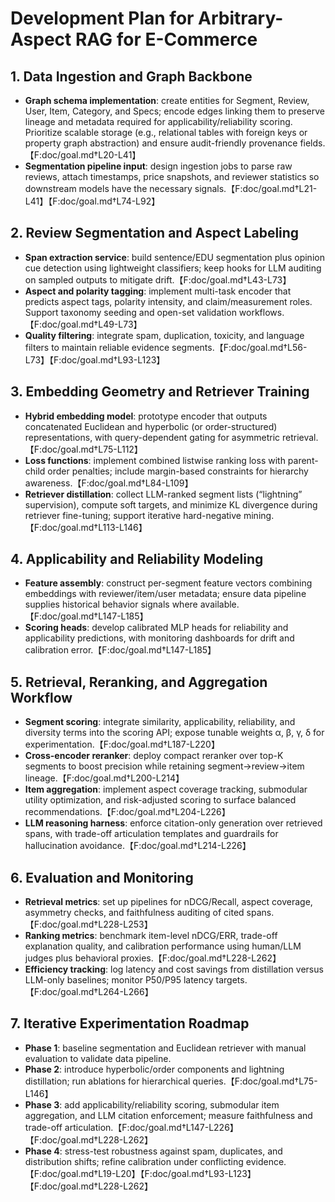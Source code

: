 # Development Plan for Arbitrary-Aspect RAG for E-Commerce

## 1. Data Ingestion and Graph Backbone
- **Graph schema implementation**: create entities for Segment, Review, User, Item, Category, and Specs; encode edges linking them to preserve lineage and metadata required for applicability/reliability scoring. Prioritize scalable storage (e.g., relational tables with foreign keys or property graph abstraction) and ensure audit-friendly provenance fields.【F:doc/goal.md†L20-L41】
- **Segmentation pipeline input**: design ingestion jobs to parse raw reviews, attach timestamps, price snapshots, and reviewer statistics so downstream models have the necessary signals.【F:doc/goal.md†L21-L41】【F:doc/goal.md†L74-L92】

## 2. Review Segmentation and Aspect Labeling
- **Span extraction service**: build sentence/EDU segmentation plus opinion cue detection using lightweight classifiers; keep hooks for LLM auditing on sampled outputs to mitigate drift.【F:doc/goal.md†L43-L73】
- **Aspect and polarity tagging**: implement multi-task encoder that predicts aspect tags, polarity intensity, and claim/measurement roles. Support taxonomy seeding and open-set validation workflows.【F:doc/goal.md†L49-L73】
- **Quality filtering**: integrate spam, duplication, toxicity, and language filters to maintain reliable evidence segments.【F:doc/goal.md†L56-L73】【F:doc/goal.md†L93-L123】

## 3. Embedding Geometry and Retriever Training
- **Hybrid embedding model**: prototype encoder that outputs concatenated Euclidean and hyperbolic (or order-structured) representations, with query-dependent gating for asymmetric retrieval.【F:doc/goal.md†L75-L112】
- **Loss functions**: implement combined listwise ranking loss with parent-child order penalties; include margin-based constraints for hierarchy awareness.【F:doc/goal.md†L84-L109】
- **Retriever distillation**: collect LLM-ranked segment lists (“lightning” supervision), compute soft targets, and minimize KL divergence during retriever fine-tuning; support iterative hard-negative mining.【F:doc/goal.md†L113-L146】

## 4. Applicability and Reliability Modeling
- **Feature assembly**: construct per-segment feature vectors combining embeddings with reviewer/item/user metadata; ensure data pipeline supplies historical behavior signals where available.【F:doc/goal.md†L147-L185】
- **Scoring heads**: develop calibrated MLP heads for reliability and applicability predictions, with monitoring dashboards for drift and calibration error.【F:doc/goal.md†L147-L185】

## 5. Retrieval, Reranking, and Aggregation Workflow
- **Segment scoring**: integrate similarity, applicability, reliability, and diversity terms into the scoring API; expose tunable weights α, β, γ, δ for experimentation.【F:doc/goal.md†L187-L220】
- **Cross-encoder reranker**: deploy compact reranker over top-K segments to boost precision while retaining segment→review→item lineage.【F:doc/goal.md†L200-L214】
- **Item aggregation**: implement aspect coverage tracking, submodular utility optimization, and risk-adjusted scoring to surface balanced recommendations.【F:doc/goal.md†L204-L226】
- **LLM reasoning harness**: enforce citation-only generation over retrieved spans, with trade-off articulation templates and guardrails for hallucination avoidance.【F:doc/goal.md†L214-L226】

## 6. Evaluation and Monitoring
- **Retrieval metrics**: set up pipelines for nDCG/Recall, aspect coverage, asymmetry checks, and faithfulness auditing of cited spans.【F:doc/goal.md†L228-L253】
- **Ranking metrics**: benchmark item-level nDCG/ERR, trade-off explanation quality, and calibration performance using human/LLM judges plus behavioral proxies.【F:doc/goal.md†L228-L262】
- **Efficiency tracking**: log latency and cost savings from distillation versus LLM-only baselines; monitor P50/P95 latency targets.【F:doc/goal.md†L264-L266】

## 7. Iterative Experimentation Roadmap
- **Phase 1**: baseline segmentation and Euclidean retriever with manual evaluation to validate data pipeline.
- **Phase 2**: introduce hyperbolic/order components and lightning distillation; run ablations for hierarchical queries.【F:doc/goal.md†L75-L146】
- **Phase 3**: add applicability/reliability scoring, submodular item aggregation, and LLM citation enforcement; measure faithfulness and trade-off articulation.【F:doc/goal.md†L147-L226】【F:doc/goal.md†L228-L262】
- **Phase 4**: stress-test robustness against spam, duplicates, and distribution shifts; refine calibration under conflicting evidence.【F:doc/goal.md†L19-L20】【F:doc/goal.md†L93-L123】【F:doc/goal.md†L228-L262】
